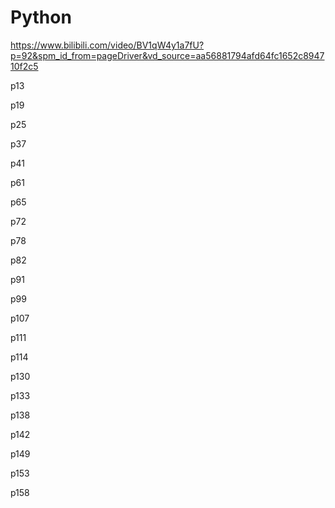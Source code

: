# Python
https://www.bilibili.com/video/BV1qW4y1a7fU?p=92&spm_id_from=pageDriver&vd_source=aa56881794afd64fc1652c894710f2c5

p13

p19

p25

p37

p41

p61

p65

p72

p78

p82

p91

p99

p107

p111

p114

p130

p133

p138

p142

p149

p153

p158
